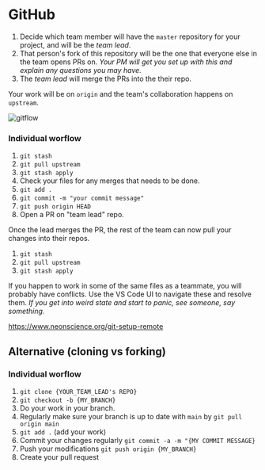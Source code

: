 # GitHub

1. Decide which team member will have the `master` repository for your project, and will be the _team lead_.
2. That person's fork of this repository will be the one that everyone else in the team opens PRs on. _Your PM will get you set up with this and explain any questions you may have._
3. The _team lead_ will merge the PRs into the their repo.

Your work will be on `origin` and the team's collaboration happens on `upstream`.

![gitflow](../server/assets/git_remote_flow.png)

### Individual worflow

1. `git stash`
2. `git pull upstream`
3. `git stash apply`
4. Check your files for any merges that needs to be done.
5. `git add .`
6. `git commit -m "your commit message"`
7. `git push origin HEAD`
8. Open a PR on "team lead" repo.

Once the lead merges the PR, the rest of the team can now pull your changes into their repos.

1. `git stash`
2. `git pull upstream`
3. `git stash apply`

If you happen to work in some of the same files as a teammate, you will probably have conflicts. Use the VS Code UI to navigate these and resolve them. _If you get into weird state and start to panic, see someone, say something._

https://www.neonscience.org/git-setup-remote

## Alternative (cloning vs forking)

### Individual worflow

1. `git clone {YOUR_TEAM_LEAD's REPO}`
2. `git checkout -b {MY_BRANCH}`
3. Do your work in your branch.
4. Regularly make sure your branch is up to date with `main` by `git pull origin main`
5. `git add .` (add your work)
6. Commit your changes regularly `git commit -a -m "{MY COMMIT MESSAGE}`
7. Push your modifications `git push origin {MY_BRANCH}`
8. Create your pull request
